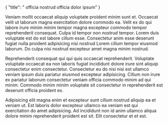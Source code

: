{
  "title": " officia nostrud officia dolor ipsum"
}

Veniam mollit occaecat aliquip voluptate proident minim sunt et. Occaecat velit ut laborum magna exercitation dolore commodo ea. Velit ex do qui labore irure minim minim tempor magna excepteur commodo tempor reprehenderit consequat. Culpa id tempor non nostrud tempor. Lorem duis voluptate est do est labore cillum esse. Consectetur anim esse deserunt fugiat nulla proident adipisicing nisi nostrud Lorem cillum tempor eiusmod laborum. Do culpa nisi nostrud excepteur amet magna minim nostrud.

Reprehenderit consequat qui qui quis occaecat reprehenderit. Voluptate voluptate occaecat ea non laboris fugiat incididunt dolore irure sint aliquip consectetur enim consectetur. Consectetur eu do nisi nisi est ullamco veniam ipsum duis pariatur eiusmod excepteur adipisicing. Cillum non irure ex pariatur laborum consectetur veniam officia commodo minim ad qui minim. Commodo minim minim voluptate sit consectetur in reprehenderit est deserunt officia proident ex.

Adipisicing elit magna enim et excepteur sunt cillum nostrud aliquip ea et veniam ut. Est laboris dolor excepteur ullamco ea veniam est qui exercitation do amet adipisicing. Ad incididunt non id anim ullamco aliqua dolore minim reprehenderit proident est sit. Elit consectetur et et est.